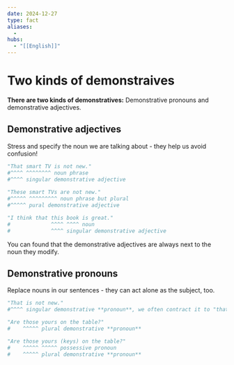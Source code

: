 ```yaml
---
date: 2024-12-27
type: fact
aliases:
  -
hubs:
  - "[[English]]"
---
```


# Two kinds of demonstraives

**There are two kinds of demonstratives:** Demonstrative pronouns and demonstrative adjectives.

## Demonstrative adjectives

Stress and specify the noun we are talking about - they help us avoid confusion!

```py
"That smart TV is not new."
#^^^^ ^^^^^^^^ noun phrase
#^^^^ singular demonstrative adjective
 
"These smart TVs are not new."
#^^^^^ ^^^^^^^^^ noun phrase but plural
#^^^^^ pural demonstrative adjective

"I think that this book is great."
#             ^^^^ ^^^^ noun
#             ^^^^ singular demonstrative adjective

```

You can found that the demonstrative adjectives are always next to the noun they modify.

## Demonstrative pronouns

Replace nouns in our sentences - they can act alone as the subject, too.

```py
"That is not new."
#^^^^ singular demonstrative **pronoun**, we often contract it to "that's"

"Are those yours on the table?"
#    ^^^^^ plural demonstrative **pronoun**

"Are those yours (keys) on the table?"
#    ^^^^^ ^^^^^ possessive pronoun
#    ^^^^^ plural demonstrative **pronoun**

```
